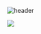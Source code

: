 ![header](https://capsule-render.vercel.app/api?type=waving&color=CCFFCC&height=300&section=header&text=JiSu%20Mun&fontSize=90)


<a href="https://brandnewthinker.tistory.com/" target="_blank"><img src="https://img.shields.io/badge/Blog-6666FF?style=flat&logo=#000000&logoColor=FFFFFF"/></a>


